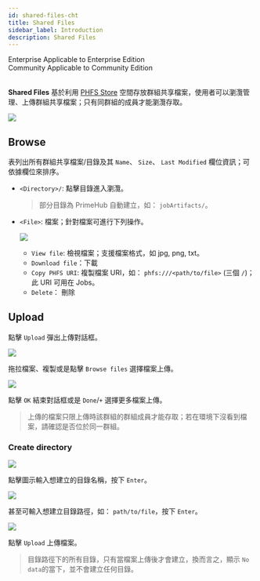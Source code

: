 ```yaml
---
id: shared-files-cht
title: Shared Files
sidebar_label: Introduction
description: Shared Files
---
```


<div class="label-sect">
  <div class="ee-only tooltip">Enterprise
    <span class="tooltiptext">Applicable to Enterprise Edition</span>
  </div>
  <div class="ce-only tooltip">Community
    <span class="tooltiptext">Applicable to Community Edition</span>
  </div>
</div>
<BR>

**Shared Files** 基於利用 [PHFS Store](quickstart/nb-data-store-cht#phfs-storage) 空間存放群組共享檔案，使用者可以瀏灠管理、上傳群組共享檔案；只有同群組的成員才能瀏灠存取。

![](assets/shared-file-list.png)

## Browse

表列出所有群組共享檔案/目錄及其 `Name`、 `Size`、 `Last Modified` 欄位資訊；可依據欄位來排序。

+ `<Directory>/`: 點擊目錄進入瀏灠。

  > 部分目錄為 PrimeHub 自動建立，如： `jobArtifacts/`。

+ `<File>`: 檔案；針對檔案可進行下列操作。
  
  ![](assets/shared-file-actions.png)

  + `View file`: 檢視檔案；支援檔案格式，如 jpg, png, txt。
  + `Download file`：下載
  + `Copy PHFS URI`: 複製檔案 URI，如： `phfs:///<path/to/file>` (三個 `/`)；此 URI 可用在 Jobs。
  + `Delete`： 刪除

## Upload

點擊 `Upload` 彈出上傳對話框。

![](assets/files-uploader.png)

拖拉檔案、複製或是點擊 `Browse files` 選擇檔案上傳。

![](assets/files-uploaded.png)

點擊 `OK` 結束對話框或是 `Done`/`+` 選擇更多檔案上傳。

> 上傳的檔案只限上傳時該群組的群組成員才能存取；若在環境下沒看到檔案，請確認是否位於同一群組。

### Create directory

![](assets/shared-file-directory-icon.png)

點擊圖示輸入想建立的目錄名稱，按下 `Enter`。

![](assets/shared-file-create-directory.png)

甚至可輸入想建立目錄路徑，如： `path/to/file`，按下 `Enter`。

![](assets/shared-file-directory-path.png)

點擊 `Upload` 上傳檔案。

> 目錄路徑下的所有目錄，只有當檔案上傳後才會建立，換而言之，顯示 `No data`的當下，並不會建立任何目錄。
